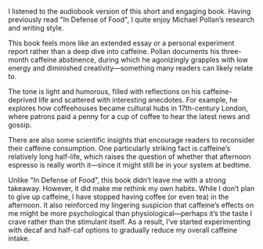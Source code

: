 I listened to the audiobook version of this short and engaging book. Having previously read "In Defense of Food", I quite enjoy Michael Pollan’s research and writing style.

This book feels more like an extended essay or a personal experiment report rather than a deep dive into caffeine. Pollan documents his three-month caffeine abstinence, during which he agonizingly grapples with low energy and diminished creativity—something many readers can likely relate to.

The tone is light and humorous, filled with reflections on his caffeine-deprived life and scattered with interesting anecdotes. For example, he explores how coffeehouses became cultural hubs in 17th-century London, where patrons paid a penny for a cup of coffee to hear the latest news and gossip.

There are also some scientific insights that encourage readers to reconsider their caffeine consumption. One particularly striking fact is caffeine’s relatively long half-life, which raises the question of whether that afternoon espresso is really worth it—since it might still be in your system at bedtime.

Unlike "In Defense of Food", this book didn’t leave me with a strong takeaway. However, it did make me rethink my own habits. While I don’t plan to give up caffeine, I have stopped having coffee (or even tea) in the afternoon. It also reinforced my lingering suspicion that caffeine’s effects on me might be more psychological than physiological—perhaps it’s the taste I crave rather than the stimulant itself. As a result, I’ve started experimenting with decaf and half-caf options to gradually reduce my overall caffeine intake.
